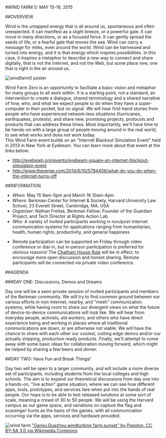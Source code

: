 #WIND FARM 0: MAY 15-16, 2015

##OVERVIEW

Wind is the untapped energy that is all around us, spontaneous and often unexpected. It can manifest as a slight breeze, or a powerful gale. It can move in many directions, or as a focused force. It can gently spread the seeds of life, or a fearful gale that moves the sea. Wind can carry a message for miles, even around the world. Wind can be harnessed and turned into energy, and it is that energy which inspires possibilities. In this case, it inspires a metaphor to describe a new way to connect and share digitally, that is not the Internet, and not the Web, but some place new, one that is right in the air around us. 

![windfarm0 poster](https://raw.githubusercontent.com/n8fr8/WindFarm/master/events/2015/WindFarm0-May15-16-2015.png)

Wind Farm Zero is an opportunity to facilitate a basic vision and metaphor for many groups to all work within. It is a starting point, not a standard, an intervention to create a dialogue, shared terminology and a shared narrative of how, who, and what we expect people to do when they have a super-computer in their pocket, but no signal. We will hear first-hand stories from people who have experienced network-less situations (hurricanes, earthquakes, protests), and share new, promising projects, protocols and products that can address these times. Most importantly, we'll have time to be hands-on with a large group of people moving around in the real world, to see what works and does not work today.  
This Wind Farm event builds on an "Internet Blackout Simulation Event" held in 2013 in New York at Eyebeam. You can learn more about that event at the links below:
- http://eyebeam.org/events/eyebeam-square-an-internet-blackout-simulation-event
- http://www.theverge.com/2014/6/10/5794406/what-do-you-do-when-the-internet-turns-off

##INFORMATION

- *When:* May 15 9am-5pm and March 16 10am-4pm
- *Where:* Berkman Center for Internet & Society, Harvard University Law School, 23 Everett Street, Cambridge, MA, USA 
- *Organizer:* Nathan Freitas, Berkman Fellow; Founder of the Guardian Project, and Tech Director at Rights Action Lab
- *Who:* A variety of invited participants working in non/post-Internet communication systems for applications ranging from humanitarian, health, human rights, productivity, and general happiness
* Remote participation can be supported on Friday through video conference or dial-in, but in-person participation is preferred for obvious reasons! The [Chatham House Rule](http://www.chathamhouse.org/about/chatham-house-rule) will be in effect, to encourage more open discussion and honest sharing. Remote participants will be connected via private video conference.

##AGENDA

###DAY ONE: Discussions, Demos and Dreams

Day one will be a semi-private session of invited participants and members of the Berkman community. We will try to find common ground between our various efforts in non-Internet, nearby, and "mesh" communication systems, while having room to share our divergent views on what the future of device-to-device communications will look like. We will hear from everyday people, activists, aid workers, and others who have direct experience being and working in places where all traditional communications are down, or are otherwise not viable. We will have the chance to share with each other our coolest, cutting edge demos and/or our actually shipping, production ready products. Finally, we'll attempt to come away with some basic ideas for collaboration moving forward, which might be helped by sharing a few beers and dinner.
   
##DAY TWO: Have Fun and Break Things!

Day two will be open to a larger community, and will include a more diverse set of participants, including students from the local colleges and high schools. The aim is to expand our theoretical discussions from day one into a hands-on, "live action" game situation, where we can see how different apps, tools, prototypes, and services fare when put into the hands of real people. Our hope is to be able to test released solutions at some sort of scale, meaning a crowd of 30 to 50 people. We will be using the Harvard campus as our game space, and variations on capture the flag and scavenger hunts as the basis of the games, with all communication occurring via the apps, services and hardware provided.  

![wind farm](http://upload.wikimedia.org/wikipedia/commons/thumb/3/32/Gansu.Guazhou.windturbine_farm.sunset.jpg/1920px-Gansu.Guazhou.windturbine_farm.sunset.jpg)
["Gansu.Guazhou.windturbine farm.sunset" by Popolon. CC BY-SA 3.0 via Wikimedia Commons](http://commons.wikimedia.org/wiki/File:Gansu.Guazhou.windturbine_farm.sunset.jpg#/media/File:Gansu.Guazhou.windturbine_farm.sunset.jpg)
